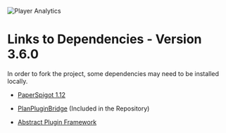 ![Player Analytics](https://puu.sh/t8vin.png)
# Links to Dependencies - Version 3.6.0

In order to fork the project, some dependencies may need to be installed locally.

- [PaperSpigot 1.12](https://yivesmirror.com/downloads/paperspigot)

- [PlanPluginBridge](/PlanPluginBridge) (Included in the Repository)

- [Abstract Plugin Framework](https://github.com/Rsl1122/Abstract-Plugin-Framework/releases/)
